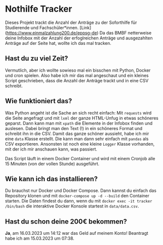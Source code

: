 # Nothilfe Tracker

Dieses Projekt trackt die Anzahl der Anträge zu der Soforthilfe für Studierende und Fachschüler*innen. [Link] (https://www.einmalzahlung200.de/eppsg-de)
Da das BMBF netterweise deine Infobox mit der Anzahl der erfoglreichen Anträge und ausgezahlten Anträge auf der Seite hat, wollte ich das mal tracken.

## Hast du zu viel Zeit?
Vermutlich, aber ich wollte sowieso mal ein bisschen mit Python, Docker und cron spielen.
Also habe ich mir das mal angeschaut und ein kleines Script geschrieben, dass die Anzahl der Anträge trackt und in eine CSV schreibt.

## Wie funktioniert das?


Was Python angeht ist die Sache an sich recht einfach: Mit `requests` wird die Seite angefragt und mit `lxml` der ganze HTML-Unfug in etwas schöneres geparst.
Dann kann man mit `xpath` die Elemente in der Infobox finden und auslesen. Dabei bringt man den Text (!) in ein schöneres Format und schreibt ihn in die CSV.
Damit das ganze schöner aussieht, habe ich mir eine `data` Klasse erstellt. Die kann man dann sehr einfach mit `pandas` als CSV exportieren.
Ansonsten ist noch eine kleine `Logger` Klasse vorhanden, mit der ich mir anschauen kann, was passiert.

Das Script läuft in einem Docker Container und wird mit einem Cronjob alle 15 Minuten (von der vollen Stunde) ausgeführt.

## Wie kann ich das installieren?

Du brauchst nur Docker und Docker Compose. Dann kannst du einfach das Repository klonen und mit `docker-compose up -d --build` den Container starten.
Die Daten findest du dann, wenn du mit `docker exec -it tracker /bin/bash` die interaktive Docker Konsole startest in `data/data.csv`.

## Hast du schon deine 200€ bekommen?

**Ja**, am 16.03.2023 um 14:12 war das Geld auf meinem Konto! Beantragt habe ich am 15.03.2023 um 07:38.